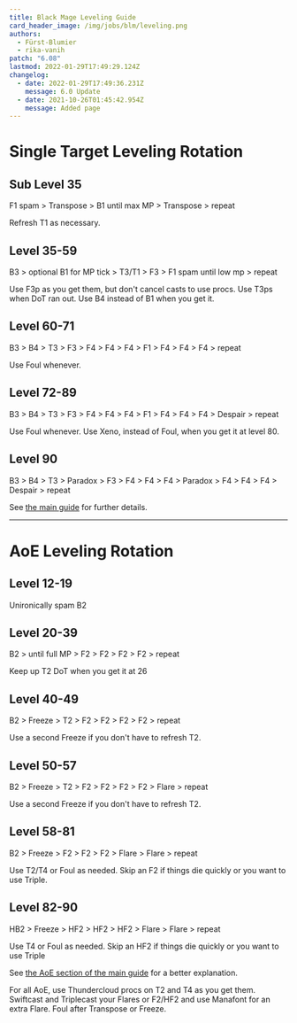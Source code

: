 ```yaml
---
title: Black Mage Leveling Guide
card_header_image: /img/jobs/blm/leveling.png
authors:
  - Fürst-Blumier
  - rika-vanih
patch: "6.08"
lastmod: 2022-01-29T17:49:29.124Z
changelog:
  - date: 2022-01-29T17:49:36.231Z
    message: 6.0 Update
  - date: 2021-10-26T01:45:42.954Z
    message: Added page
---
```

# Single Target Leveling Rotation

## Sub Level 35
 F1 spam > Transpose > B1 until max MP > Transpose > repeat

Refresh T1 as necessary.

## Level 35-59
B3 > optional B1 for MP tick > T3/T1 > F3 > F1 spam until low mp > repeat

Use F3p as you get them, but don't cancel casts to use procs. Use T3ps when DoT ran out. Use B4 instead of B1 when you get it.

## Level 60-71
B3 > B4 > T3 > F3 > F4 > F4 > F4 > F1 > F4 > F4 > F4 > repeat

Use Foul whenever.

## Level 72-89
B3 > B4 > T3 > F3 > F4 > F4 > F4 > F1 > F4 > F4 > F4 > Despair > repeat

Use Foul whenever. Use Xeno, instead of Foul, when you get it at level 80. 

## Level 90
B3 > B4 > T3 > Paradox > F3 > F4 > F4 > F4 > Paradox > F4 > F4 > F4 > Despair > repeat

See [the main guide](/jobs/casters/black-mage/basic-guide/#single-target-rotation) for further details.

- - -

# AoE Leveling Rotation

## Level 12-19

Unironically spam B2

## Level 20-39
B2 > until full MP > F2 > F2 > F2 > F2 > repeat

Keep up T2 DoT when you get it at 26

## Level 40-49
B2 > Freeze > T2 > F2 > F2 > F2 > F2 > repeat

Use a second Freeze if you don't have to refresh T2.

## Level 50-57
B2 > Freeze > T2 > F2 > F2 > F2 > F2 > Flare > repeat

Use a second Freeze if you don't have to refresh T2.

## Level 58-81
B2 > Freeze > F2 > F2 > F2 > Flare > Flare > repeat

Use T2/T4 or Foul as needed. Skip an F2 if things die quickly or you want to use Triple.

## Level 82-90
HB2 > Freeze > HF2 > HF2 > HF2 > Flare > Flare > repeat

Use T4 or Foul as needed. Skip an HF2 if things die quickly or you want to use Triple

See [the AoE section of the main guide](/jobs/casters/black-mage/basic-guide/#aoe-rotation-3-targets) for a better explanation.

For all AoE, use Thundercloud procs on T2 and T4 as you get them. Swiftcast and Triplecast your Flares or F2/HF2 and use Manafont for an extra Flare. Foul after Transpose or Freeze.